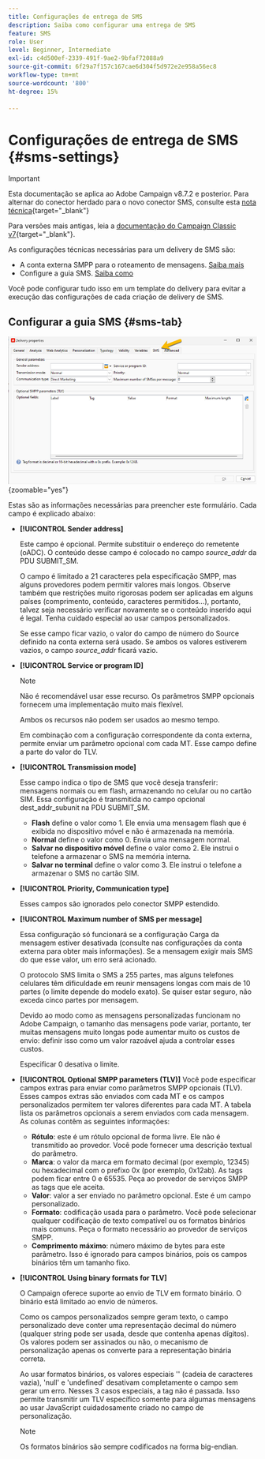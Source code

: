 ```yaml
---
title: Configurações de entrega de SMS
description: Saiba como configurar uma entrega de SMS
feature: SMS
role: User
level: Beginner, Intermediate
exl-id: c4d500ef-2339-491f-9ae2-9bfaf72088a9
source-git-commit: 6f29a7f157c167cae6d304f5d972e2e958a56ec8
workflow-type: tm+mt
source-wordcount: '800'
ht-degree: 15%

---
```


# Configurações de entrega de SMS {#sms-settings}

>[!IMPORTANT]
>
>Esta documentação se aplica ao Adobe Campaign v8.7.2 e posterior. Para alternar do conector herdado para o novo conector SMS, consulte esta [nota técnica](https://experienceleague.adobe.com/docs/campaign/technotes-ac/tn-new/sms-migration){target="_blank"}
>
>Para versões mais antigas, leia a [documentação do Campaign Classic v7](https://experienceleague.adobe.com/en/docs/campaign-classic/using/sending-messages/sending-messages-on-mobiles/sms-set-up/sms-set-up){target="_blank"}.

As configurações técnicas necessárias para um delivery de SMS são:

* A conta externa SMPP para o roteamento de mensagens. [Saiba mais](smpp-external-account.md#smpp-connection-settings)
* Configure a guia SMS. [Saiba como](#sms-tab)

Você pode configurar tudo isso em um template do delivery para evitar a execução das configurações de cada criação de delivery de SMS.

## Configurar a guia SMS {#sms-tab}

![](assets/send_settings.png){zoomable="yes"}

Estas são as informações necessárias para preencher este formulário. Cada campo é explicado abaixo:

* **[!UICONTROL Sender address]**

  Este campo é opcional. Permite substituir o endereço do remetente (oADC). O conteúdo desse campo é colocado no campo *source_addr* da PDU SUBMIT_SM.

  O campo é limitado a 21 caracteres pela especificação SMPP, mas alguns provedores podem permitir valores mais longos. Observe também que restrições muito rigorosas podem ser aplicadas em alguns países (comprimento, conteúdo, caracteres permitidos...), portanto, talvez seja necessário verificar novamente se o conteúdo inserido aqui é legal. Tenha cuidado especial ao usar campos personalizados.

  Se esse campo ficar vazio, o valor do campo de número do Source definido na conta externa será usado. Se ambos os valores estiverem vazios, o campo *source_addr* ficará vazio.

* **[!UICONTROL Service or program ID]**

  >[!NOTE]
  >
  >Não é recomendável usar esse recurso. Os parâmetros SMPP opcionais fornecem uma implementação muito mais flexível.
  >
  >Ambos os recursos não podem ser usados ao mesmo tempo.

  Em combinação com a configuração correspondente da conta externa, permite enviar um parâmetro opcional com cada MT. Esse campo define a parte do valor do TLV.

* **[!UICONTROL Transmission mode]**

  Esse campo indica o tipo de SMS que você deseja transferir: mensagens normais ou em flash, armazenando no celular ou no cartão SIM. Essa configuração é transmitida no campo opcional dest_addr_subunit na PDU SUBMIT_SM.

   * **Flash** define o valor como 1. Ele envia uma mensagem flash que é exibida no dispositivo móvel e não é armazenada na memória.
   * **Normal** define o valor como 0. Envia uma mensagem normal.
   * **Salvar no dispositivo móvel** define o valor como 2. Ele instrui o telefone a armazenar o SMS na memória interna.
   * **Salvar no terminal** define o valor como 3. Ele instrui o telefone a armazenar o SMS no cartão SIM.

* **[!UICONTROL Priority, Communication type]**

  Esses campos são ignorados pelo conector SMPP estendido.

* **[!UICONTROL Maximum number of SMS per message]**

  Essa configuração só funcionará se a configuração Carga da mensagem estiver desativada (consulte nas configurações da conta externa para obter mais informações). Se a mensagem exigir mais SMS do que esse valor, um erro será acionado.

  O protocolo SMS limita o SMS a 255 partes, mas alguns telefones celulares têm dificuldade em reunir mensagens longas com mais de 10 partes (o limite depende do modelo exato). Se quiser estar seguro, não exceda cinco partes por mensagem.

  Devido ao modo como as mensagens personalizadas funcionam no Adobe Campaign, o tamanho das mensagens pode variar, portanto, ter muitas mensagens muito longas pode aumentar muito os custos de envio: definir isso como um valor razoável ajuda a controlar esses custos.

  Especificar 0 desativa o limite.

* **[!UICONTROL Optional SMPP parameters (TLV)]**
Você pode especificar campos extras para enviar como parâmetros SMPP opcionais (TLV). Esses campos extras são enviados com cada MT e os campos personalizados permitem ter valores diferentes para cada MT.
A tabela lista os parâmetros opcionais a serem enviados com cada mensagem. As colunas contêm as seguintes informações:
   * **Rótulo**: este é um rótulo opcional de forma livre. Ele não é transmitido ao provedor. Você pode fornecer uma descrição textual do parâmetro.
   * **Marca**: o valor da marca em formato decimal (por exemplo, 12345) ou hexadecimal com o prefixo 0x (por exemplo, 0x12ab). As tags podem ficar entre 0 e 65535. Peça ao provedor de serviços SMPP as tags que ele aceita.
   * **Valor**: valor a ser enviado no parâmetro opcional. Este é um campo personalizado.
   * **Formato**: codificação usada para o parâmetro. Você pode selecionar qualquer codificação de texto compatível ou os formatos binários mais comuns. Peça o formato necessário ao provedor de serviços SMPP.
   * **Comprimento máximo**: número máximo de bytes para este parâmetro. Isso é ignorado para campos binários, pois os campos binários têm um tamanho fixo.

* **[!UICONTROL Using binary formats for TLV]**

  O Campaign oferece suporte ao envio de TLV em formato binário. O binário está limitado ao envio de números.

  Como os campos personalizados sempre geram texto, o campo personalizado deve conter uma representação decimal do número (qualquer string pode ser usada, desde que contenha apenas dígitos). Os valores podem ser assinados ou não, o mecanismo de personalização apenas os converte para a representação binária correta.

  Ao usar formatos binários, os valores especiais &#39;&#39; (cadeia de caracteres vazia), &#39;null&#39; e &#39;undefined&#39; desativam completamente o campo sem gerar um erro. Nesses 3 casos especiais, a tag não é passada. Isso permite transmitir um TLV específico somente para algumas mensagens ao usar JavaScript cuidadosamente criado no campo de personalização.

  >[!NOTE]
  >
  >Os formatos binários são sempre codificados na forma big-endian.

